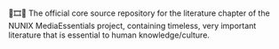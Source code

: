 🧠️🎞️📙️ The official core source repository for the literature chapter of the NUNIX MediaEssentials project, containing timeless, very important literature that is essential to human knowledge/culture.
